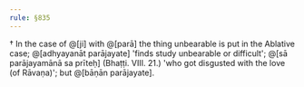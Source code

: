 ```yaml
---
rule: §835
---
```


† In the case of @[ji] with @[parā] the thing unbearable is put in the Ablative case; @[adhyayanāt parājayate] 'finds study unbearable or difficult'; @[sā parājayamānā sa prīteḥ] (Bhaṭṭi. VIII. 21.) 'who got disgusted with the love (of Rāvaṇa)'; but @[bāṇān parājayate].